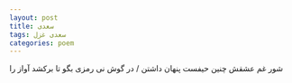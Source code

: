 ```yaml
---
layout: post
title: سعدی
tags: سعدی غزل
categories: poem
---
```


شور غم عشقش چنین حیفست پنهان داشتن / در گوش نی رمزی بگو تا برکشد آواز را
